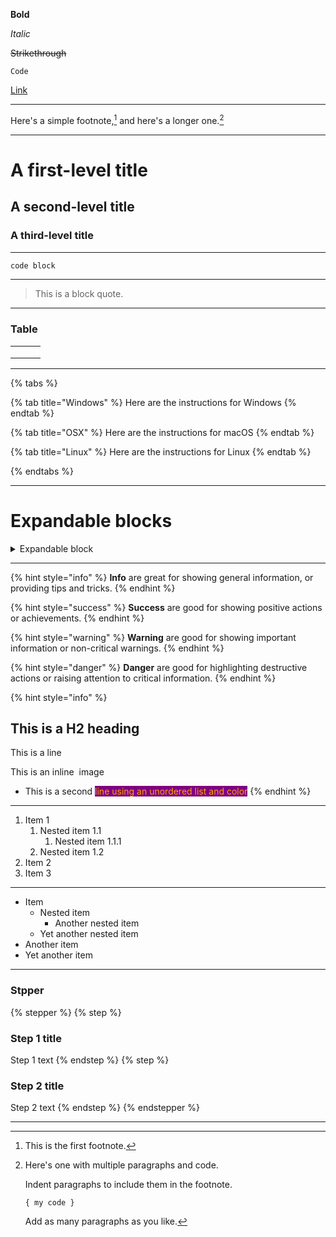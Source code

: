 
**Bold**


_Italic_


~~Strikethrough~~


`Code`


[Link](https://www.apple.com/kr/)

---

Here's a simple footnote,[^1] and here's a longer one.[^bignote]

[^1]: This is the first footnote.

[^bignote]: Here's one with multiple paragraphs and code.

    Indent paragraphs to include them in the footnote.

    `{ my code }`

    Add as many paragraphs as you like.

---

# A first-level title

## A second-level title

### A third-level title

--- 

```swift
code block
```

---

> This is a block quote.

---

### Table

|   |   |   |
| - | - | - |
|   |   |   |
|   |   |   |
|   |   |   |

---

{% tabs %}

{% tab title="Windows" %} Here are the instructions for Windows {% endtab %}

{% tab title="OSX" %} Here are the instructions for macOS {% endtab %}

{% tab title="Linux" %} Here are the instructions for Linux {% endtab %}

{% endtabs %}

---

# Expandable blocks

<details>

<summary>Expandable block</summary>



</details>

---

{% hint style="info" %}
**Info** are great for showing general information, or providing tips and tricks.
{% endhint %}

{% hint style="success" %}
**Success** are good for showing positive actions or achievements.
{% endhint %}

{% hint style="warning" %}
**Warning** are good for showing important information or non-critical warnings.
{% endhint %}

{% hint style="danger" %}
**Danger** are good for highlighting destructive actions or raising attention to critical information.
{% endhint %}

{% hint style="info" %}

## This is a H2 heading

This is a line

This is an inline <img src=".gitbook/assets/notification.png" alt="" data-size="line"> image

- This is a second <mark style="color:orange;background-color:purple;">line using an unordered list and color</mark>
{% endhint %}

---

1. Item 1
   1. Nested item 1.1
      1. Nested item 1.1.1
   2. Nested item 1.2
2. Item 2
3. Item 3

---

- Item
   - Nested item
      - Another nested item
   - Yet another nested item
- Another item
- Yet another item

---

### Stpper

{% stepper %}
{% step %}
### Step 1 title
Step 1 text
{% endstep %}
{% step %}
### Step 2 title
Step 2 text
{% endstep %}
{% endstepper %}

---


